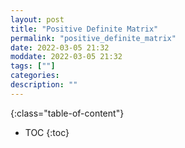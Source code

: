 ```yaml
---
layout: post
title: "Positive Definite Matrix"
permalink: "positive_definite_matrix"
date: 2022-03-05 21:32
moddate: 2022-03-05 21:32
tags: [""]
categories:
description: ""
---
```


{:class="table-of-content"}
* TOC 
{:toc}



